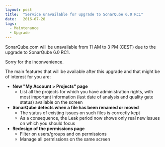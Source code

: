 ```yaml
---
layout: post
title:  "Service unavailable for upgrade to SonarQube 6.0 RC1"
date:   2016-07-28
tags:
  - Maintenance
  - Upgrade
---
```


SonarQube.com will be unavailable from 11 AM to 3 PM (CEST) due to the upgrade
to SonarQube 6.0 RC1.

Sorry for the inconvenience.

The main features that will be available after this upgrade and that might be of
interest for you are:

- **New "My Account > Projects" page**
  - List all the projects for which you have administration rights, with most
  important information (last date of analysis and quality gate status) available
  on the screen
- **SonarQube detects when a file has been renamed or moved**
  - The status of existing issues on such files is correctly kept
  - As a consequence, the Leak period now shows only real new issues on which you should focus
- **Redesign of the permissions page**
  - Filter on users/groups and on permissions
  - Manage all permissions on the same screen
